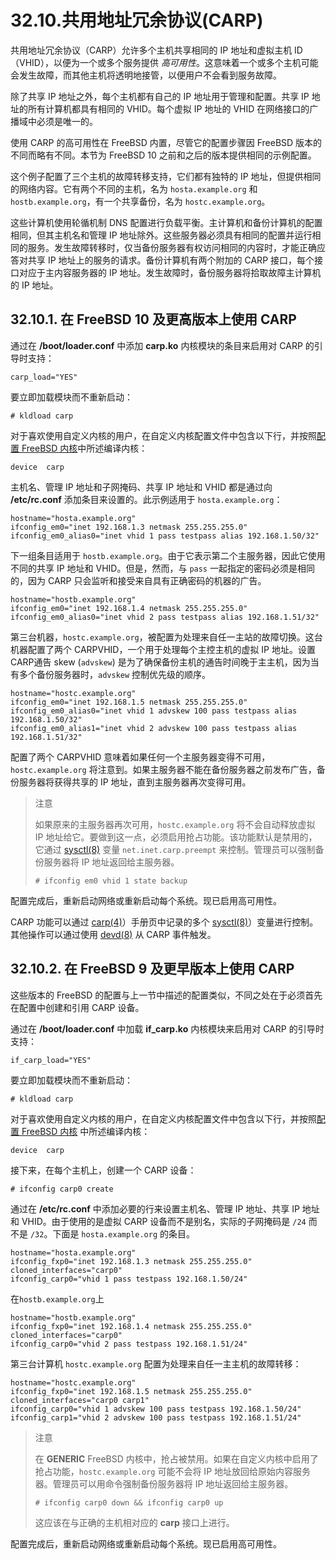 # 32.10.共用地址冗余协议(CARP)

共用地址冗余协议（CARP）允许多个主机共享相同的 IP 地址和虚拟主机 ID（VHID），以便为一个或多个服务提供 _高可用性_。这意味着一个或多个主机可能会发生故障，而其他主机将透明地接管，以便用户不会看到服务故障。

除了共享 IP 地址之外，每个主机都有自己的 IP 地址用于管理和配置。共享 IP 地址的所有计算机都具有相同的 VHID。每个虚拟 IP 地址的 VHID 在网络接口的广播域中必须是唯一的。

使用 CARP 的高可用性在 FreeBSD 内置，尽管它的配置步骤因 FreeBSD 版本的不同而略有不同。本节为 FreeBSD 10 之前和之后的版本提供相同的示例配置。

这个例子配置了三个主机的故障转移支持，它们都有独特的 IP 地址，但提供相同的网络内容。它有两个不同的主机，名为 `hosta.example.org` 和 `hostb.example.org`，有一个共享备份，名为 `hostc.example.org`。

这些计算机使用轮循机制 DNS 配置进行负载平衡。主计算机和备份计算机的配置相同，但其主机名和管理 IP 地址除外。这些服务器必须具有相同的配置并运行相同的服务。发生故障转移时，仅当备份服务器有权访问相同的内容时，才能正确应答对共享 IP 地址上的服务的请求。备份计算机有两个附加的 CARP 接口，每个接口对应于主内容服务器的 IP 地址。发生故障时，备份服务器将拾取故障主计算机的 IP 地址。

## 32.10.1. 在 FreeBSD 10 及更高版本上使用 CARP

通过在 **/boot/loader.conf** 中添加 **carp.ko** 内核模块的条目来启用对 CARP 的引导时支持：

```
carp_load="YES"
```

要立即加载模块而不重新启动：

```
# kldload carp
```

对于喜欢使用自定义内核的用户，在自定义内核配置文件中包含以下行，并按照[配置 FreeBSD 内核](https://docs.freebsd.org/en/books/handbook/kernelconfig/index.html#kernelconfig)中所述编译内核：

```
device	carp
```

主机名、管理 IP 地址和子网掩码、共享 IP 地址和 VHID 都是通过向 **/etc/rc.conf** 添加条目来设置的。此示例适用于 `hosta.example.org`：

```
hostname="hosta.example.org"
ifconfig_em0="inet 192.168.1.3 netmask 255.255.255.0"
ifconfig_em0_alias0="inet vhid 1 pass testpass alias 192.168.1.50/32"
```

下一组条目适用于 `hostb.example.org`。由于它表示第二个主服务器，因此它使用不同的共享 IP 地址和 VHID。但是，然而，与 `pass` 一起指定的密码必须是相同的，因为 CARP 只会监听和接受来自具有正确密码的机器的广告。

```
hostname="hostb.example.org"
ifconfig_em0="inet 192.168.1.4 netmask 255.255.255.0"
ifconfig_em0_alias0="inet vhid 2 pass testpass alias 192.168.1.51/32"
```

第三台机器，`hostc.example.org`，被配置为处理来自任一主站的故障切换。这台机器配置了两个 CARPVHID，一个用于处理每个主控主机的虚拟 IP 地址。设置CARP通告 skew (`advskew`) 是为了确保备份主机的通告时间晚于主主机，因为当有多个备份服务器时，`advskew` 控制优先级的顺序。

```
hostname="hostc.example.org"
ifconfig_em0="inet 192.168.1.5 netmask 255.255.255.0"
ifconfig_em0_alias0="inet vhid 1 advskew 100 pass testpass alias 192.168.1.50/32"
ifconfig_em0_alias1="inet vhid 2 advskew 100 pass testpass alias 192.168.1.51/32"
```

配置了两个 CARPVHID 意味着如果任何一个主服务器变得不可用，`hostc.example.org` 将注意到。如果主服务器不能在备份服务器之前发布广告，备份服务器将获得共享的 IP 地址，直到主服务器再次变得可用。

>注意
>
>如果原来的主服务器再次可用，`hostc.example.org` 将不会自动释放虚拟 IP 地址给它。要做到这一点，必须启用抢占功能。该功能默认是禁用的，它通过 [sysctl(8)](https://www.freebsd.org/cgi/man.cgi?query=sysctl&sektion=8&format=html) 变量 `net.inet.carp.preempt` 来控制。管理员可以强制备份服务器将 IP 地址返回给主服务器。
>
>```
># ifconfig em0 vhid 1 state backup                                                                                                  
>```

配置完成后，重新启动网络或重新启动每个系统。现已启用高可用性。

CARP 功能可以通过 [carp(4)](https://www.freebsd.org/cgi/man.cgi?query=carp\&sektion=4\&format=html)）手册页中记录的多个 [sysctl(8)](https://www.freebsd.org/cgi/man.cgi?query=sysctl\&sektion=8\&format=html)）变量进行控制。其他操作可以通过使用 [devd(8)](https://www.freebsd.org/cgi/man.cgi?query=devd\&sektion=8\&format=html) 从 CARP 事件触发。

## 32.10.2. 在 FreeBSD 9 及更早版本上使用 CARP

这些版本的 FreeBSD 的配置与上一节中描述的配置类似，不同之处在于必须首先在配置中创建和引用 CARP 设备。

通过在 **/boot/loader.conf** 中加载 **if\_carp.ko** 内核模块来启用对 CARP 的引导时支持：

```
if_carp_load="YES"
```

要立即加载模块而不重新启动：

```
# kldload carp
```

对于喜欢使用自定义内核的用户，在自定义内核配置文件中包含以下行，并按照[配置 FreeBSD 内核](https://docs.freebsd.org/en/books/handbook/kernelconfig/index.html#kernelconfig) 中所述编译内核：

```
device	carp
```

接下来，在每个主机上，创建一个 CARP 设备：

```
# ifconfig carp0 create
```

通过在 **/etc/rc.conf** 中添加必要的行来设置主机名、管理 IP 地址、共享 IP 地址和 VHID。由于使用的是虚拟 CARP 设备而不是别名，实际的子网掩码是 `/24` 而不是 `/32`。下面是 `hosta.example.org` 的条目。

```
hostname="hosta.example.org"
ifconfig_fxp0="inet 192.168.1.3 netmask 255.255.255.0"
cloned_interfaces="carp0"
ifconfig_carp0="vhid 1 pass testpass 192.168.1.50/24"
```

在`hostb.example.org`上

```
hostname="hostb.example.org"
ifconfig_fxp0="inet 192.168.1.4 netmask 255.255.255.0"
cloned_interfaces="carp0"
ifconfig_carp0="vhid 2 pass testpass 192.168.1.51/24"
```

第三台计算机 `hostc.example.org` 配置为处理来自任一主主机的故障转移：

```
hostname="hostc.example.org"
ifconfig_fxp0="inet 192.168.1.5 netmask 255.255.255.0"
cloned_interfaces="carp0 carp1"
ifconfig_carp0="vhid 1 advskew 100 pass testpass 192.168.1.50/24"
ifconfig_carp1="vhid 2 advskew 100 pass testpass 192.168.1.51/24"
```

>注意
>
>在 **GENERIC** FreeBSD 内核中，抢占被禁用。如果在自定义内核中启用了抢占功能，`hostc.example.org` 可能不会将 IP 地址放回给原始内容服务器。管理员可以用命令强制备份服务器将 IP 地址返回给主服务器。
>
>```
># ifconfig carp0 down && ifconfig carp0 up                                                                         
>```
>
>这应该在与正确的主机相对应的 **carp** 接口上进行。   

配置完成后，重新启动网络或重新启动每个系统。现已启用高可用性。
